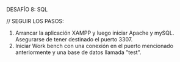 DESAFÍO 8: SQL

// SEGUIR LOS PASOS:

1. Arrancar la aplicación XAMPP y luego iniciar Apache y mySQL. Asegurarse de tener destinado el puerto 3307.
2. Iniciar Work bench con una conexión en el puerto mencionado anteriormente y una base de datos llamada "test".
